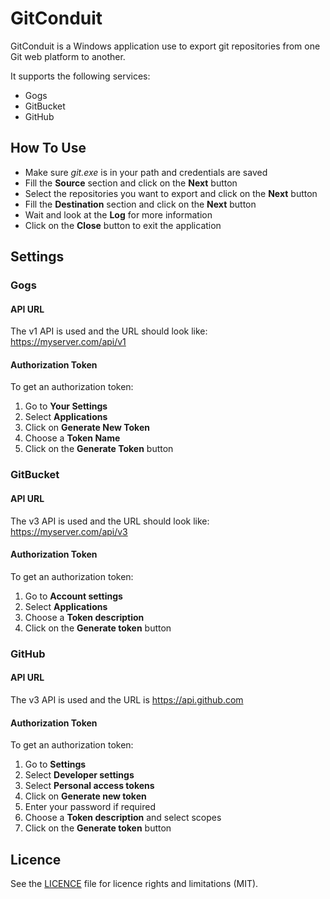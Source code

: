 # GitConduit

GitConduit is a Windows application use to export git repositories from one Git web platform to another.

It supports the following services:
* Gogs
* GitBucket
* GitHub

## How To Use
* Make sure *git.exe* is in your path and credentials are saved
* Fill the **Source** section and click on the **Next** button
* Select the repositories you want to export and click on the **Next** button
* Fill the **Destination** section and click on the **Next** button
* Wait and look at the **Log** for more information
* Click on the **Close** button to exit the application

## Settings

### Gogs

#### API URL
The v1 API is used and the URL should look like: https://myserver.com/api/v1

#### Authorization Token

To get an authorization token:
1. Go to **Your Settings**
2. Select **Applications**
3. Click on **Generate New Token**
4. Choose a **Token Name**
5. Click on the **Generate Token** button

### GitBucket

#### API URL
The v3 API is used and the URL should look like: https://myserver.com/api/v3

#### Authorization Token

To get an authorization token:
1. Go to **Account settings**
2. Select **Applications**
3. Choose a **Token description**
4. Click on the **Generate token** button

### GitHub

#### API URL
The v3 API is used and the URL is https://api.github.com

#### Authorization Token

To get an authorization token:
1. Go to **Settings**
2. Select **Developer settings**
3. Select **Personal access tokens**
4. Click on **Generate new token**
5. Enter your password if required
6. Choose a **Token description** and select scopes
7. Click on the **Generate token** button

## Licence

See the [LICENCE](LICENCE.md) file for licence rights and limitations (MIT).
